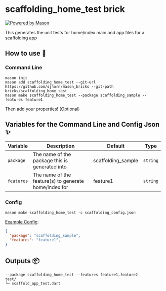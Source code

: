# scaffolding_home_test brick

[![Powered by Mason](https://img.shields.io/endpoint?url=https%3A%2F%2Ftinyurl.com%2Fmason-badge)](https://github.com/felangel/mason)

This generates the unit tests for home/index main and app files for a scaffolding app

## How to use 🚀

### Command Line

```
mason init
mason add scaffolding_home_test --git-url https://github.com/sjhorn/mason_bricks --git-path bricks/scaffolding_home_test 
mason make scaffolding_home_test --package scaffolding_sample --features feature1
```
Then add your properties! (Optional)

## Variables for the Command Line and Config Json ✨

| Variable         | Description                                                | Default                                   | Type     |
| -----------------| ---------------------------------------------------------- | ----------------------------------------- | -------- |
| `package`        | The name of the package this is generated into             | scaffolding_sample                        | `string` |
| `features`       | The name of the feature(s) to generate home/index for      | feature1                                  | `string` |
### Config

`mason make scaffolding_home_test -c scaffolding_config.json`

[Example Config](https://github.com/sjhorn/mason_bricks/tree/master/bricks/scaffolding/scaffolding_config_template.json):

```json
{
  "package": "scaffolding_sample",
  "features": "feature1",
}
```

## Outputs 📦

```
--package scaffolding_home_test --features feature1,feature2
test/
└─ scaffold_app_test.dart
```

